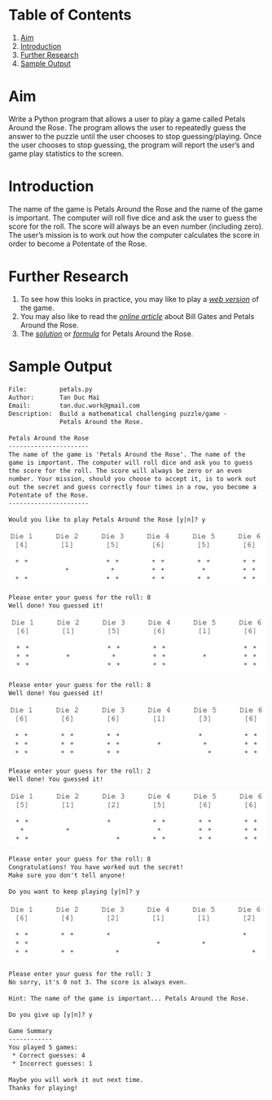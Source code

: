 # Table of Contents

1. [Aim](#aim)
1. [Introduction](#introduction)
1. [Further Research](#further-research)
1. [Sample Output](https://github.com/tanducmai/petals-around-the-rose/blob/main/sample_output.pdf)

# Aim

Write a Python program that allows a user to play a game called Petals Around
the Rose. The program allows the user to repeatedly guess the answer to the
puzzle until the user chooses to stop guessing/playing. Once the user chooses to
stop guessing, the program will report the user’s and game play statistics to
the screen.

# Introduction

The name of the game is Petals Around the Rose and the name of the game is
important. The computer will roll five dice and ask the user to guess the score
for the roll. The score will always be an even number (including zero). The
user’s mission is to work out how the computer calculates the score in order to
become a Potentate of the Rose.

# Further Research

1. To see how this looks in practice, you may like to play a *[web
   version](http://www.borrett.id.au/computing/petals-j.htm)* of the game.
1. You may also like to read the *[online
   article](http://www.borrett.id.au/computing/petals-bg.htm)* about Bill Gates
   and Petals Around the Rose.
1. The *[solution](https://en.wikipedia.org/wiki/Petals_Around_the_Rose)* or
   *[formula](https://en.wikipedia.org/wiki/Petals_Around_the_Rose)* for Petals
   Around the Rose.

# Sample Output

```text
File:         petals.py
Author:       Tan Duc Mai
Email:        tan.duc.work@gmail.com
Description:  Build a mathematical challenging puzzle/game -
              Petals Around the Rose.

Petals Around the Rose
----------------------
The name of the game is 'Petals Around the Rose'. The name of the
game is important. The computer will roll dice and ask you to guess
the score for the roll. The score will always be zero or an even
number. Your mission, should you choose to accept it, is to work out
out the secret and guess correctly four times in a row, you become a
Potentate of the Rose.
----------------------

Would you like to play Petals Around the Rose [y|n]? y
```

![First roll](assets/1.png)

```text
Please enter your guess for the roll: 8
Well done! You guessed it!
```

![Second roll](assets/2.png)

```text
Please enter your guess for the roll: 8
Well done! You guessed it!
```

![Third roll](assets/3.png)

```text
Please enter your guess for the roll: 2
Well done! You guessed it!
```

![Fourth roll](assets/4.png)

```text
Please enter your guess for the roll: 8
Congratulations! You have worked out the secret!
Make sure you don't tell anyone!

Do you want to keep playing [y|n]? y
```

![Fifth roll](assets/5.png)

```text
Please enter your guess for the roll: 3
No sorry, it's 0 not 3. The score is always even.

Hint: The name of the game is important... Petals Around the Rose. 

Do you give up [y|n]? y

Game Summary
------------
You played 5 games:
 * Correct guesses: 4
 * Incorrect guesses: 1

Maybe you will work it out next time.
Thanks for playing!
```
